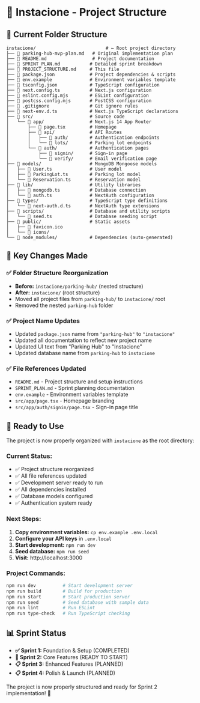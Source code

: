 # 🚗 Instacione - Project Structure

## 📁 Current Folder Structure

```
instacione/                          # ← Root project directory
├── 📄 parking-hub-mvp-plan.md   # Original implementation plan
├── 📄 README.md                 # Project documentation
├── 📄 SPRINT_PLAN.md           # Detailed sprint breakdown
├── 📄 PROJECT_STRUCTURE.md     # This file
├── 📄 package.json             # Project dependencies & scripts
├── 📄 env.example              # Environment variables template
├── 📄 tsconfig.json            # TypeScript configuration
├── 📄 next.config.ts           # Next.js configuration
├── 📄 eslint.config.mjs        # ESLint configuration
├── 📄 postcss.config.mjs       # PostCSS configuration
├── 📄 .gitignore               # Git ignore rules
├── 📄 next-env.d.ts            # Next.js TypeScript declarations
├── 📂 src/                     # Source code
│   └── 📂 app/                 # Next.js 14 App Router
│       ├── 📄 page.tsx         # Homepage
│       ├── 📂 api/             # API Routes
│       │   ├── 📂 auth/        # Authentication endpoints
│       │   └── 📂 lots/        # Parking lot endpoints
│       └── 📂 auth/            # Authentication pages
│           ├── 📂 signin/      # Sign-in page
│           └── 📂 verify/      # Email verification page
├── 📂 models/                  # MongoDB Mongoose models
│   ├── 📄 User.ts              # User model
│   ├── 📄 ParkingLot.ts        # Parking lot model
│   └── 📄 Reservation.ts       # Reservation model
├── 📂 lib/                     # Utility libraries
│   ├── 📄 mongodb.ts           # Database connection
│   └── 📄 auth.ts              # NextAuth configuration
├── 📂 types/                   # TypeScript type definitions
│   └── 📄 next-auth.d.ts       # NextAuth type extensions
├── 📂 scripts/                 # Database and utility scripts
│   └── 📄 seed.ts              # Database seeding script
├── 📂 public/                  # Static assets
│   ├── 📄 favicon.ico
│   └── 📂 icons/
└── 📂 node_modules/            # Dependencies (auto-generated)
```

## 🎯 Key Changes Made

### ✅ **Folder Structure Reorganization**
- **Before:** `instacione/parking-hub/` (nested structure)
- **After:** `instacione/` (root structure)
- Moved all project files from `parking-hub/` to `instacione/` root
- Removed the nested `parking-hub` folder

### ✅ **Project Name Updates**
- Updated `package.json` name from `"parking-hub"` to `"instacione"`
- Updated all documentation to reflect new project name
- Updated UI text from "Parking Hub" to "Instacione"
- Updated database name from `parking-hub` to `instacione`

### ✅ **File References Updated**
- `README.md` - Project structure and setup instructions
- `SPRINT_PLAN.md` - Sprint planning documentation
- `env.example` - Environment variables template
- `src/app/page.tsx` - Homepage branding
- `src/app/auth/signin/page.tsx` - Sign-in page title

## 🚀 **Ready to Use**

The project is now properly organized with `instacione` as the root directory:

### **Current Status:**
- ✅ Project structure reorganized
- ✅ All file references updated
- ✅ Development server ready to run
- ✅ All dependencies installed
- ✅ Database models configured
- ✅ Authentication system ready

### **Next Steps:**
1. **Copy environment variables:** `cp env.example .env.local`
2. **Configure your API keys** in `.env.local`
3. **Start development:** `npm run dev`
4. **Seed database:** `npm run seed`
5. **Visit:** http://localhost:3000

### **Project Commands:**
```bash
npm run dev          # Start development server
npm run build        # Build for production
npm run start        # Start production server
npm run seed         # Seed database with sample data
npm run lint         # Run ESLint
npm run type-check   # Run TypeScript checking
```

## 📊 **Sprint Status**

- **✅ Sprint 1:** Foundation & Setup (COMPLETED)
- **🚧 Sprint 2:** Core Features (READY TO START)
- **📋 Sprint 3:** Enhanced Features (PLANNED)
- **📋 Sprint 4:** Polish & Launch (PLANNED)

The project is now properly structured and ready for Sprint 2 implementation! 🎉

